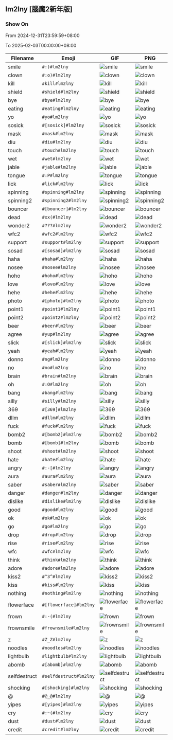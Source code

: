 ## lm2lny [腦魔2新年版]

### Show On
From 2024-12-31T23:59:59+08:00

To 2025-02-03T00:00:00+08:00

| Filename | Emoji | GIF | PNG |
| --- | --- | --- | --- |
| smile | `#:)#lm2lny` | ![smile](../../assets/android/faces/lm2lny/smile.gif) | ![smile](../../assets/android/faces_png/lm2lny/smile.png) |
| clown | `#:o)#lm2lny` | ![clown](../../assets/android/faces/lm2lny/clown.gif) | ![clown](../../assets/android/faces_png/lm2lny/clown.png) |
| kill | `#kill#lm2lny` | ![kill](../../assets/android/faces/lm2lny/kill.gif) | ![kill](../../assets/android/faces_png/lm2lny/kill.png) |
| shield | `#shield#lm2lny` | ![shield](../../assets/android/faces/lm2lny/shield.gif) | ![shield](../../assets/android/faces_png/lm2lny/shield.png) |
| bye | `#bye#lm2lny` | ![bye](../../assets/android/faces/lm2lny/bye.gif) | ![bye](../../assets/android/faces_png/lm2lny/bye.png) |
| eating | `#eating#lm2lny` | ![eating](../../assets/android/faces/lm2lny/eating.gif) | ![eating](../../assets/android/faces_png/lm2lny/eating.png) |
| yo | `#yo#lm2lny` | ![yo](../../assets/android/faces/lm2lny/yo.gif) | ![yo](../../assets/android/faces_png/lm2lny/yo.png) |
| sosick | `#[sosick]#lm2lny` | ![sosick](../../assets/android/faces/lm2lny/sosick.gif) | ![sosick](../../assets/android/faces_png/lm2lny/sosick.png) |
| mask | `#mask#lm2lny` | ![mask](../../assets/android/faces/lm2lny/mask.gif) | ![mask](../../assets/android/faces_png/lm2lny/mask.png) |
| diu | `#diu#lm2lny` | ![diu](../../assets/android/faces/lm2lny/diu.gif) | ![diu](../../assets/android/faces_png/lm2lny/diu.png) |
| touch | `#touch#lm2lny` | ![touch](../../assets/android/faces/lm2lny/touch.gif) | ![touch](../../assets/android/faces_png/lm2lny/touch.png) |
| wet | `#wet#lm2lny` | ![wet](../../assets/android/faces/lm2lny/wet.gif) | ![wet](../../assets/android/faces_png/lm2lny/wet.png) |
| jable | `#jable#lm2lny` | ![jable](../../assets/android/faces/lm2lny/jable.gif) | ![jable](../../assets/android/faces_png/lm2lny/jable.png) |
| tongue | `#:P#lm2lny` | ![tongue](../../assets/android/faces/lm2lny/tongue.gif) | ![tongue](../../assets/android/faces_png/lm2lny/tongue.png) |
| lick | `#lick#lm2lny` | ![lick](../../assets/android/faces/lm2lny/lick.gif) | ![lick](../../assets/android/faces_png/lm2lny/lick.png) |
| spinning | `#spinning#lm2lny` | ![spinning](../../assets/android/faces/lm2lny/spinning.gif) | ![spinning](../../assets/android/faces_png/lm2lny/spinning.png) |
| spinning2 | `#spinning2#lm2lny` | ![spinning2](../../assets/android/faces/lm2lny/spinning2.gif) | ![spinning2](../../assets/android/faces_png/lm2lny/spinning2.png) |
| bouncer | `#[bouncer]#lm2lny` | ![bouncer](../../assets/android/faces/lm2lny/bouncer.gif) | ![bouncer](../../assets/android/faces_png/lm2lny/bouncer.png) |
| dead | `#xx(#lm2lny` | ![dead](../../assets/android/faces/lm2lny/dead.gif) | ![dead](../../assets/android/faces_png/lm2lny/dead.png) |
| wonder2 | `#???#lm2lny` | ![wonder2](../../assets/android/faces/lm2lny/wonder2.gif) | ![wonder2](../../assets/android/faces_png/lm2lny/wonder2.png) |
| wfc2 | `#wfc2#lm2lny` | ![wfc2](../../assets/android/faces/lm2lny/wfc2.gif) | ![wfc2](../../assets/android/faces_png/lm2lny/wfc2.png) |
| support | `#support#lm2lny` | ![support](../../assets/android/faces/lm2lny/support.gif) | ![support](../../assets/android/faces_png/lm2lny/support.png) |
| sosad | `#[sosad]#lm2lny` | ![sosad](../../assets/android/faces/lm2lny/sosad.gif) | ![sosad](../../assets/android/faces_png/lm2lny/sosad.png) |
| haha | `#haha#lm2lny` | ![haha](../../assets/android/faces/lm2lny/haha.gif) | ![haha](../../assets/android/faces_png/lm2lny/haha.png) |
| nosee | `#nosee#lm2lny` | ![nosee](../../assets/android/faces/lm2lny/nosee.gif) | ![nosee](../../assets/android/faces_png/lm2lny/nosee.png) |
| hoho | `#hoho#lm2lny` | ![hoho](../../assets/android/faces/lm2lny/hoho.gif) | ![hoho](../../assets/android/faces_png/lm2lny/hoho.png) |
| love | `#love#lm2lny` | ![love](../../assets/android/faces/lm2lny/love.gif) | ![love](../../assets/android/faces_png/lm2lny/love.png) |
| hehe | `#hehe#lm2lny` | ![hehe](../../assets/android/faces/lm2lny/hehe.gif) | ![hehe](../../assets/android/faces_png/lm2lny/hehe.png) |
| photo | `#[photo]#lm2lny` | ![photo](../../assets/android/faces/lm2lny/photo.gif) | ![photo](../../assets/android/faces_png/lm2lny/photo.png) |
| point1 | `#point1#lm2lny` | ![point1](../../assets/android/faces/lm2lny/point1.gif) | ![point1](../../assets/android/faces_png/lm2lny/point1.png) |
| point2 | `#point2#lm2lny` | ![point2](../../assets/android/faces/lm2lny/point2.gif) | ![point2](../../assets/android/faces_png/lm2lny/point2.png) |
| beer | `#beer#lm2lny` | ![beer](../../assets/android/faces/lm2lny/beer.gif) | ![beer](../../assets/android/faces_png/lm2lny/beer.png) |
| agree | `#yup#lm2lny` | ![agree](../../assets/android/faces/lm2lny/agree.gif) | ![agree](../../assets/android/faces_png/lm2lny/agree.png) |
| slick | `#[slick]#lm2lny` | ![slick](../../assets/android/faces/lm2lny/slick.gif) | ![slick](../../assets/android/faces_png/lm2lny/slick.png) |
| yeah | `#yeah#lm2lny` | ![yeah](../../assets/android/faces/lm2lny/yeah.gif) | ![yeah](../../assets/android/faces_png/lm2lny/yeah.png) |
| donno | `#ng#lm2lny` | ![donno](../../assets/android/faces/lm2lny/donno.gif) | ![donno](../../assets/android/faces_png/lm2lny/donno.png) |
| no | `#no#lm2lny` | ![no](../../assets/android/faces/lm2lny/no.gif) | ![no](../../assets/android/faces_png/lm2lny/no.png) |
| brain | `#brain#lm2lny` | ![brain](../../assets/android/faces/lm2lny/brain.gif) | ![brain](../../assets/android/faces_png/lm2lny/brain.png) |
| oh | `#:O#lm2lny` | ![oh](../../assets/android/faces/lm2lny/oh.gif) | ![oh](../../assets/android/faces_png/lm2lny/oh.png) |
| bang | `#bang#lm2lny` | ![bang](../../assets/android/faces/lm2lny/bang.gif) | ![bang](../../assets/android/faces_png/lm2lny/bang.png) |
| silly | `#silly#lm2lny` | ![silly](../../assets/android/faces/lm2lny/silly.gif) | ![silly](../../assets/android/faces_png/lm2lny/silly.png) |
| 369 | `#[369]#lm2lny` | ![369](../../assets/android/faces/lm2lny/369.gif) | ![369](../../assets/android/faces_png/lm2lny/369.png) |
| dllm | `#dllm#lm2lny` | ![dllm](../../assets/android/faces/lm2lny/dllm.gif) | ![dllm](../../assets/android/faces_png/lm2lny/dllm.png) |
| fuck | `#fuck#lm2lny` | ![fuck](../../assets/android/faces/lm2lny/fuck.gif) | ![fuck](../../assets/android/faces_png/lm2lny/fuck.png) |
| bomb2 | `#[bomb2]#lm2lny` | ![bomb2](../../assets/android/faces/lm2lny/bomb2.gif) | ![bomb2](../../assets/android/faces_png/lm2lny/bomb2.png) |
| bomb | `#[bomb]#lm2lny` | ![bomb](../../assets/android/faces/lm2lny/bomb.gif) | ![bomb](../../assets/android/faces_png/lm2lny/bomb.png) |
| shoot | `#shoot#lm2lny` | ![shoot](../../assets/android/faces/lm2lny/shoot.gif) | ![shoot](../../assets/android/faces_png/lm2lny/shoot.png) |
| hate | `#hate#lm2lny` | ![hate](../../assets/android/faces/lm2lny/hate.gif) | ![hate](../../assets/android/faces_png/lm2lny/hate.png) |
| angry | `#:-[#lm2lny` | ![angry](../../assets/android/faces/lm2lny/angry.gif) | ![angry](../../assets/android/faces_png/lm2lny/angry.png) |
| aura | `#aura#lm2lny` | ![aura](../../assets/android/faces/lm2lny/aura.gif) | ![aura](../../assets/android/faces_png/lm2lny/aura.png) |
| saber | `#saber#lm2lny` | ![saber](../../assets/android/faces/lm2lny/saber.gif) | ![saber](../../assets/android/faces_png/lm2lny/saber.png) |
| danger | `#danger#lm2lny` | ![danger](../../assets/android/faces/lm2lny/danger.gif) | ![danger](../../assets/android/faces_png/lm2lny/danger.png) |
| dislike | `#dislike#lm2lny` | ![dislike](../../assets/android/faces/lm2lny/dislike.gif) | ![dislike](../../assets/android/faces_png/lm2lny/dislike.png) |
| good | `#good#lm2lny` | ![good](../../assets/android/faces/lm2lny/good.gif) | ![good](../../assets/android/faces_png/lm2lny/good.png) |
| ok | `#ok#lm2lny` | ![ok](../../assets/android/faces/lm2lny/ok.gif) | ![ok](../../assets/android/faces_png/lm2lny/ok.png) |
| go | `#go#lm2lny` | ![go](../../assets/android/faces/lm2lny/go.gif) | ![go](../../assets/android/faces_png/lm2lny/go.png) |
| drop | `#drop#lm2lny` | ![drop](../../assets/android/faces/lm2lny/drop.gif) | ![drop](../../assets/android/faces_png/lm2lny/drop.png) |
| rise | `#rise#lm2lny` | ![rise](../../assets/android/faces/lm2lny/rise.gif) | ![rise](../../assets/android/faces_png/lm2lny/rise.png) |
| wfc | `#wfc#lm2lny` | ![wfc](../../assets/android/faces/lm2lny/wfc.gif) | ![wfc](../../assets/android/faces_png/lm2lny/wfc.png) |
| think | `#think#lm2lny` | ![think](../../assets/android/faces/lm2lny/think.gif) | ![think](../../assets/android/faces_png/lm2lny/think.png) |
| adore | `#adore#lm2lny` | ![adore](../../assets/android/faces/lm2lny/adore.gif) | ![adore](../../assets/android/faces_png/lm2lny/adore.png) |
| kiss2 | `#^3^#lm2lny` | ![kiss2](../../assets/android/faces/lm2lny/kiss2.gif) | ![kiss2](../../assets/android/faces_png/lm2lny/kiss2.png) |
| kiss | `#kiss#lm2lny` | ![kiss](../../assets/android/faces/lm2lny/kiss.gif) | ![kiss](../../assets/android/faces_png/lm2lny/kiss.png) |
| nothing | `#nothing#lm2lny` | ![nothing](../../assets/android/faces/lm2lny/nothing.gif) | ![nothing](../../assets/android/faces_png/lm2lny/nothing.png) |
| flowerface | `#[flowerface]#lm2lny` | ![flowerface](../../assets/android/faces/lm2lny/flowerface.gif) | ![flowerface](../../assets/android/faces_png/lm2lny/flowerface.png) |
| frown | `#:-(#lm2lny` | ![frown](../../assets/android/faces/lm2lny/frown.gif) | ![frown](../../assets/android/faces_png/lm2lny/frown.png) |
| frownsmile | `#frownsmile#lm2lny` | ![frownsmile](../../assets/android/faces/lm2lny/frownsmile.gif) | ![frownsmile](../../assets/android/faces_png/lm2lny/frownsmile.png) |
| z | `#Z_Z#lm2lny` | ![z](../../assets/android/faces/lm2lny/z.gif) | ![z](../../assets/android/faces_png/lm2lny/z.png) |
| noodles | `#noodles#lm2lny` | ![noodles](../../assets/android/faces/lm2lny/noodles.gif) | ![noodles](../../assets/android/faces_png/lm2lny/noodles.png) |
| lightbulb | `#lightbulb#lm2lny` | ![lightbulb](../../assets/android/faces/lm2lny/lightbulb.gif) | ![lightbulb](../../assets/android/faces_png/lm2lny/lightbulb.png) |
| abomb | `#[abomb]#lm2lny` | ![abomb](../../assets/android/faces/lm2lny/abomb.gif) | ![abomb](../../assets/android/faces_png/lm2lny/abomb.png) |
| selfdestruct | `#selfdestruct#lm2lny` | ![selfdestruct](../../assets/android/faces/lm2lny/selfdestruct.gif) | ![selfdestruct](../../assets/android/faces_png/lm2lny/selfdestruct.png) |
| shocking | `#[shocking]#lm2lny` | ![shocking](../../assets/android/faces/lm2lny/shocking.gif) | ![shocking](../../assets/android/faces_png/lm2lny/shocking.png) |
| @ | `#@_@#lm2lny` | ![@](../../assets/android/faces/lm2lny/@.gif) | ![@](../../assets/android/faces_png/lm2lny/@.png) |
| yipes | `#[yipes]#lm2lny` | ![yipes](../../assets/android/faces/lm2lny/yipes.gif) | ![yipes](../../assets/android/faces_png/lm2lny/yipes.png) |
| cry | `#:~(#lm2lny` | ![cry](../../assets/android/faces/lm2lny/cry.gif) | ![cry](../../assets/android/faces_png/lm2lny/cry.png) |
| dust | `#dust#lm2lny` | ![dust](../../assets/android/faces/lm2lny/dust.gif) | ![dust](../../assets/android/faces_png/lm2lny/dust.png) |
| credit | `#credit#lm2lny` | ![credit](../assets/faces/lm2lny/credit.gif) | ![credit](../assets/faces_png/lm2lny/credit.png) |

